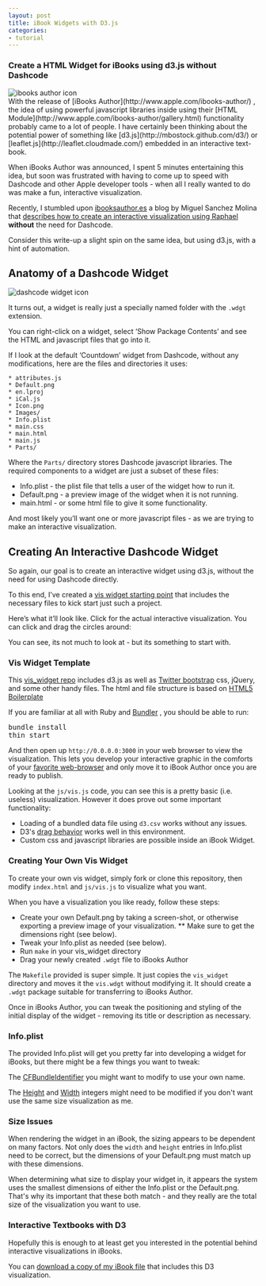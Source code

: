 ```yaml
---
layout: post
title: iBook Widgets with D3.js
categories:
- tutorial
---
```


### Create a HTML Widget for iBooks using d3.js without Dashcode

<div class="left">
<img src="http://vallandingham.me/images/ibooks/ibooks_author_icon.png" alt="ibooks author icon">

</div>
With the release of [iBooks Author](http://www.apple.com/ibooks-author/) , the idea of using powerful javascript libraries inside using their [HTML Module](http://www.apple.com/ibooks-author/gallery.html) functionality probably came to a lot of people. I have certainly been thinking about the potential power of something like [d3.js](http://mbostock.github.com/d3/) or [leaflet.js](http://leaflet.cloudmade.com/) embedded in an interactive text-book.

When iBooks Author was announced, I spent 5 minutes entertaining this idea, but soon was frustrated with having to come up to speed with Dashcode and other Apple developer tools - when all I really wanted to do was make a fun, interactive visualization.

Recently, I stumbled upon [ibooksauthor.es](http://ibooksauthor.es/) a blog by Miguel Sanchez Molina that [describes how to create an interactive visualization using Raphael](http://ibooksauthor.es/widgets-interactivos-html/) **without** the need for Dashcode.

Consider this write-up a slight spin on the same idea, but using d3.js, with a hint of automation.

Anatomy of a Dashcode Widget
----------------------------

<div class="left">
<img src="http://vallandingham.me/images/ibooks/widgt_icon.png" alt="dashcode widget icon">
</div>

It turns out, a widget is really just a specially named folder with the `.wdgt` extension.

You can right-click on a widget, select ‘Show Package Contents’ and see the HTML and javascript files that go into it.

If I look at the default ‘Countdown’ widget from Dashcode, without any modifications, here are the files and directories it uses:

    * attributes.js
    * Default.png
    * en.lproj
    * iCal.js
    * Icon.png
    * Images/
    * Info.plist
    * main.css
    * main.html
    * main.js
    * Parts/

Where the `Parts/` directory stores Dashcode javascript libraries. The required components to a widget are just a subset of these files:

-   Info.plist - the plist file that tells a user of the widget how to run it.
-   Default.png - a preview image of the widget when it is not running.
-   main.html - or some html file to give it some functionality.

And most likely you’ll want one or more javascript files - as we are trying to make an interactive visualization.

Creating An Interactive Dashcode Widget
---------------------------------------

So again, our goal is to create an interactive widget using d3.js, without the need for using Dashcode directly.

To this end, I’ve created a [vis widget starting point](https://github.com/vlandham/vis_widget) that includes the necessary files to kick start just such a project.

Here’s what it’ll look like. Click for the actual interactive visualization. You can click and drag the circles around:


You can see, its not much to look at - but its something to start with.

### Vis Widget Template

This [vis_widget repo](https://github.com/vlandham/vis_widget) includes d3.js as well as [Twitter bootstrap](http://twitter.github.com/bootstrap/) css, jQuery, and some other handy files. The html and file structure is based on [HTML5 Boilerplate](http://html5boilerplate.com/)

If you are familiar at all with Ruby and [Bundler](http://gembundler.com/) , you should be able to run:

<pre>
bundle install
thin start
</pre>

And then open up `http://0.0.0.0:3000` in your web browser to view the visualization. This lets you develop your interactive graphic in the comforts of your [favorite web-browser](https://www.google.com/chrome) and only move it to iBook Author once you are ready to publish.

Looking at the `js/vis.js` code, you can see this is a pretty basic (i.e. useless) visualization. However it does prove out some important functionality:

* Loading of a bundled data file using `d3.csv` works without any issues.
* D3's [drag behavior](https://github.com/mbostock/d3/wiki/Drag-Behavior) works well in this environment.
* Custom css and javascript libraries are possible inside an iBook Widget.

### Creating Your Own Vis Widget

To create your own vis widget, simply fork or clone this repository, then modify `index.html` and `js/vis.js` to visualize what you want.

When you have a visualization you like ready, follow these steps:

* Create your own Default.png by taking a screen-shot, or otherwise exporting a preview image of your visualization.
** Make sure to get the dimensions right (see below).
* Tweak your Info.plist as needed (see below).
* Run `make` in your vis_widget directory
* Drag your newly created `.wdgt` file to iBooks Author

The `Makefile` provided is super simple. It just copies the `vis_widget` directory and moves it the `vis.wdgt` without modifying it. It should create a `.wdgt` package suitable for transferring to iBooks Author.

Once in iBooks Author, you can tweak the positioning and styling of the initial display of the widget - removing its title or description as necessary.

### Info.plist

The provided Info.plist will get you pretty far into developing a widget for iBooks, but there might be a few things you want to tweak:

The [CFBundleIdentifier](https://github.com/vlandham/vis_widget/blob/master/Info.plist#L10) you might want to modify to use your own name.

The [Height](https://github.com/vlandham/vis_widget/blob/master/Info.plist#L24) and [Width](https://github.com/vlandham/vis_widget/blob/master/Info.plist#L26) integers might need to be modified if you don't want use the same size visualization as me.

### Size Issues

When rendering the widget in an iBook, the sizing appears to be dependent on many factors. Not only does the `width` and `height` entries in Info.plist need to be correct, but the dimensions of your Default.png must match up with these dimensions.

When determining what size to display your widget in, it appears the system uses the smallest dimensions of either the Info.plist or the Default.png. That's why its important that these both match - and they really are the total size of the visualization you want to use.

### Interactive Textbooks with D3

Hopefully this is enough to at least get you interested in the potential behind interactive visualizations in iBooks.

You can [download a copy of my iBook file](http://vallandingham.me/documents/d3_ibook_example.iba) that includes this D3 visualization.
